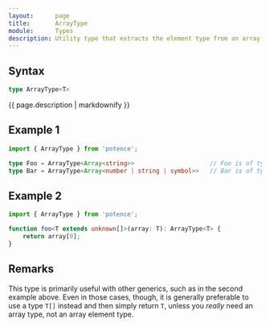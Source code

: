 ```yaml
---
layout:      page
title:       ArrayType
module:      Types
description: Utility type that extracts the element type from an array type.
---
```

## Syntax

```ts
type ArrayType<T>
```

<p class="description">{{ page.description | markdownify }}</p>

## Example 1

```ts
import { ArrayType } from 'potence';

type Foo = ArrayType<Array<string>>                     // Foo is of type string
type Bar = ArrayType<Array<number | string | symbol>>   // Bar is of type number | string | symbol
```

## Example 2

```ts
import { ArrayType } from 'potence';

function foo<T extends unknown[]>(array: T): ArrayType<T> {
    return array[0];
}
```

## Remarks

This type is primarily useful with other generics, such as in the second example above.
Even in those cases, though, it is generally preferable to use a type `T[]` instead and
then simply return `T`, unless you *really* need an array type, not an array element type.
